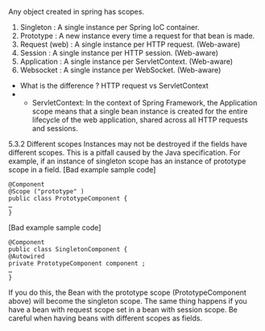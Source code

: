 Any object created in spring has scopes. 

1. Singleton :  A single instance per Spring IoC container.
2. Prototype : A new instance every time a request for that bean is made.
3. Request (web) : A single instance per HTTP request. (Web-aware)
4. Session :  A single instance per HTTP session. (Web-aware)
5. Application : A single instance per ServletContext. (Web-aware)
6. Websocket :  A single instance per WebSocket. (Web-aware)

- What is the difference ? HTTP request vs ServletContext
- - ServletContext: In the context of Spring Framework, the Application scope means that a single bean instance is created for the entire lifecycle of the web application, shared across all HTTP requests and sessions.

5.3.2 Different scopes
Instances may not be destroyed if the fields have different scopes. This is a pitfall caused by the Java specification. For example, if an instance of singleton scope has an instance of prototype scope in a field.
[Bad example sample code]
```
@Component
@Scope ("prototype" )
public class PrototypeComponent {
…
}
```
[Bad example sample code]
```
@Component
public class SingletonComponent {
@Autowired
private PrototypeComponent component ;
…
}
```
If you do this, the Bean with the prototype scope (PrototypeComponent above) will become the singleton scope. The same thing happens if you have a bean with request scope set in a bean with session scope.
Be careful when having beans with different scopes as fields.